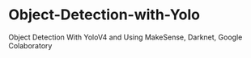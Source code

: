 # Object-Detection-with-Yolo
Object Detection With YoloV4 and Using MakeSense, Darknet, Google Colaboratory
